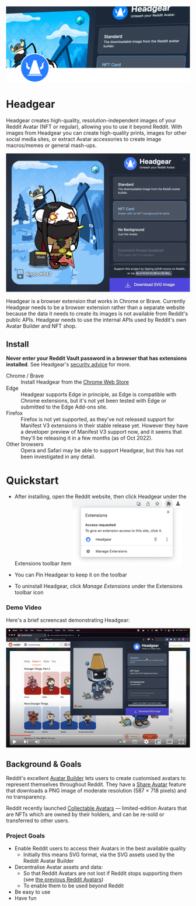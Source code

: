 ![Headgear Banner](./docs/banner.svg)

# Headgear

Headgear creates high-quality, resolution-independent images of your Reddit
Avatar (NFT or regular), allowing you to use it beyond Reddit. With images from
Headgear you can create high-quality prints, images for other social media
sites, or extract Avatar accessories to create image macros/memes or general
mash-ups.

![Screenshot of Headgear](./docs/headgear-0.0.0-screenshot.png "The Headgear UI")

Headgear is a browser extension that works in Chrome or Brave. Currently
Headgear needs to be a browser extension rather than a separate website because
the data it needs to create its images is not available from Reddit's public
APIs. Headgear needs to use the internal APIs used by Reddit's own Avatar
Builder and NFT shop.

## Install

**Never enter your Reddit Vault password in a browser that has extensions
installed**. See Headgear's [security advice](./docs/security.md) for more.

<dl>
  <dt>Chrome / Brave</dt>
  <dd>Install Headgear from the <a href="https://chrome.google.com/webstore/detail/headgear/enohpjpndpodijgkfibkcpfdchjhfljp" target="_blank">Chrome Web Store</a></dd>
  <dt>Edge</dt>
  <dd>Headgear supports Edge in principle, as Edge is compatible with Chrome extensions, but it's not yet been tested with Edge or submitted to the Edge Add-ons site.</dd>
  <dt>Firefox</dt>
  <dd>Firefox is not yet supported, as they've not released support for Manifest V3 extensions in their stable release yet. However they have a developer preview of Manifest V3 support now, and it seems that they'll be releasing it in a few months (as of Oct 2022).</dd>
  <dt>Other browsers</dt>
  <dd>Opera and Safari may be able to support Headgear, but this has not been investigated in any detail.</dd>
</dl>

# Quickstart

- After installing, open the Reddit website, then click Headgear under the
  Extensions toolbar item
  <img src="./docs/browse-toolbar-extensions-popup.png" width="300" alt="Screenshot of browser extensions toolbar menu">

- You can Pin Headgear to keep it on the toolbar
- To uninstall Headgear, click _Manage Extensions_ under the Extensions toolbar
  icon

### Demo Video

Here's a brief screencast demonstrating Headgear:

[![Headgear demo screencast](./docs/headgear-demo-youtube.png)](https://www.youtube.com/watch?v=b94k_5f2Cmw "Headgear demo screencast")

## Background & Goals

Reddit's excellent [Avatar Builder] lets users to create customised avatars to
represent themselves throughout Reddit. They have a [Share Avatar] feature that
downloads a PNG image of moderate resolution (587 × 718 pixels) and no
transparency.

Reddit recently launched [Collectable Avatars] — limited-edition Avatars that
are NFTs which are owned by their holders, and can be re-sold or transferred to
other users.

[avatar builder]:
  https://www.reddit.com/r/snoovatars/comments/jipi5d/announcing_reddits_new_avatar_builder/
[share avatar]:
  https://www.reddit.com/r/snoovatars/comments/oh2v6o/share_and_swap_avatar_looks_with_the_reddit/
[collectable avatars]:
  https://www.reddit.com/r/reddit/comments/vtkmni/introducing_collectible_avatars/

### Project Goals

- Enable Reddit users to access their Avatars in the best available quality
  - Initially this means SVG format, via the SVG assets used by the Reddit
    Avatar Builder
- Decentralise Avatar assets and data:
  - So that Reddit Avatars are not lost if Reddit stops supporting them (see
    [the previous Reddit Avatars][snoovatars])
  - To enable them to be used beyond Reddit
- Be easy to use
- Have fun

[snoovatars]:
  https://venturebeat.com/business/reddit-now-lets-you-make-your-own-snoo-avatar-adds-two-new-features/
